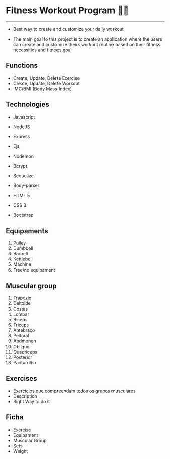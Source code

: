 # Fitness Workout Program :muscle::sunglasses:

***

* Best way to create and customize your daily workout 

* The main goal to this project is to create an application where the users can create and customize theirs workout routine based on their fitness necessities and fitnees goal 

## Functions

* Create, Update, Delete Exercise
* Create, Update, Delete Workout
* IMC/BMI (Body Mass Index)

## Technologies

* Javascript

* NodeJS

* Express

* Ejs

* Nodemon

* Bcrypt

* Sequelize

* Body-parser

* HTML 5

* CSS 3

* Bootstrap

## Equipaments

1. Pulley
2. Dumbbell 
3. Barbell 
4. Kettlebell
5. Machine
6. Free/no equipament 

## Muscular group 

1. Trapezio
2. Deltoide
3. Costas
4. Lombar
5. Biceps
6. Triceps
7. Antebraço
8. Peitoral
9. Abdmonen
10. Obliquo
11. Quadriceps
12. Posterior
13. Panturrilha 

## Exercises 

* Exercicios que compreendam todos os grupos musculares
* Description 
* Right Way to do it

## Ficha

* Exercise
* Equipament 
* Muscular Group
* Sets
* Weight
